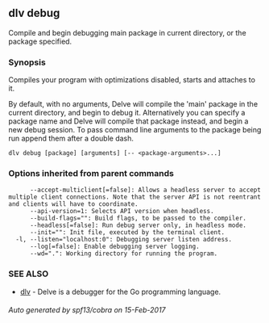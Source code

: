 ## dlv debug

Compile and begin debugging main package in current directory, or the package specified.

### Synopsis


Compiles your program with optimizations disabled, starts and attaches to it.

By default, with no arguments, Delve will compile the 'main' package in the
current directory, and begin to debug it. Alternatively you can specify a
package name and Delve will compile that package instead, and begin a new debug
session. To pass command line arguments to the package being run append them
after a double dash.

```
dlv debug [package] [arguments] [-- <package-arguments>...]
```

### Options inherited from parent commands

```
      --accept-multiclient[=false]: Allows a headless server to accept multiple client connections. Note that the server API is not reentrant and clients will have to coordinate.
      --api-version=1: Selects API version when headless.
      --build-flags="": Build flags, to be passed to the compiler.
      --headless[=false]: Run debug server only, in headless mode.
      --init="": Init file, executed by the terminal client.
  -l, --listen="localhost:0": Debugging server listen address.
      --log[=false]: Enable debugging server logging.
      --wd=".": Working directory for running the program.
```

### SEE ALSO
* [dlv](dlv.md)	 - Delve is a debugger for the Go programming language.

###### Auto generated by spf13/cobra on 15-Feb-2017
